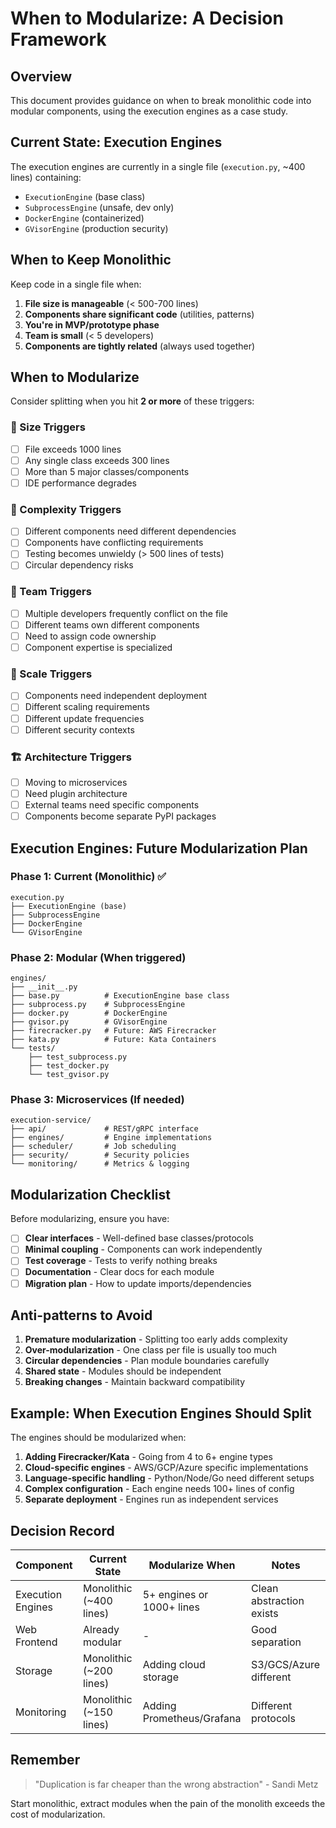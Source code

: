 # When to Modularize: A Decision Framework

## Overview

This document provides guidance on when to break monolithic code into modular components, using the execution engines as a case study.

## Current State: Execution Engines

The execution engines are currently in a single file (`execution.py`, ~400 lines) containing:
- `ExecutionEngine` (base class)
- `SubprocessEngine` (unsafe, dev only)
- `DockerEngine` (containerized)
- `GVisorEngine` (production security)

## When to Keep Monolithic

Keep code in a single file when:

1. **File size is manageable** (< 500-700 lines)
2. **Components share significant code** (utilities, patterns)
3. **You're in MVP/prototype phase**
4. **Team is small** (< 5 developers)
5. **Components are tightly related** (always used together)

## When to Modularize

Consider splitting when you hit **2 or more** of these triggers:

### 📏 Size Triggers
- [ ] File exceeds 1000 lines
- [ ] Any single class exceeds 300 lines
- [ ] More than 5 major classes/components
- [ ] IDE performance degrades

### 🔧 Complexity Triggers
- [ ] Different components need different dependencies
- [ ] Components have conflicting requirements
- [ ] Testing becomes unwieldy (> 500 lines of tests)
- [ ] Circular dependency risks

### 👥 Team Triggers
- [ ] Multiple developers frequently conflict on the file
- [ ] Different teams own different components
- [ ] Need to assign code ownership
- [ ] Component expertise is specialized

### 🚀 Scale Triggers
- [ ] Components need independent deployment
- [ ] Different scaling requirements
- [ ] Different update frequencies
- [ ] Different security contexts

### 🏗️ Architecture Triggers
- [ ] Moving to microservices
- [ ] Need plugin architecture
- [ ] External teams need specific components
- [ ] Components become separate PyPI packages

## Execution Engines: Future Modularization Plan

### Phase 1: Current (Monolithic) ✅
```
execution.py
├── ExecutionEngine (base)
├── SubprocessEngine
├── DockerEngine
└── GVisorEngine
```

### Phase 2: Modular (When triggered)
```
engines/
├── __init__.py
├── base.py          # ExecutionEngine base class
├── subprocess.py    # SubprocessEngine
├── docker.py        # DockerEngine  
├── gvisor.py        # GVisorEngine
├── firecracker.py   # Future: AWS Firecracker
├── kata.py          # Future: Kata Containers
└── tests/
    ├── test_subprocess.py
    ├── test_docker.py
    └── test_gvisor.py
```

### Phase 3: Microservices (If needed)
```
execution-service/
├── api/             # REST/gRPC interface
├── engines/         # Engine implementations
├── scheduler/       # Job scheduling
├── security/        # Security policies
└── monitoring/      # Metrics & logging
```

## Modularization Checklist

Before modularizing, ensure you have:

- [ ] **Clear interfaces** - Well-defined base classes/protocols
- [ ] **Minimal coupling** - Components can work independently
- [ ] **Test coverage** - Tests to verify nothing breaks
- [ ] **Documentation** - Clear docs for each module
- [ ] **Migration plan** - How to update imports/dependencies

## Anti-patterns to Avoid

1. **Premature modularization** - Splitting too early adds complexity
2. **Over-modularization** - One class per file is usually too much
3. **Circular dependencies** - Plan module boundaries carefully
4. **Shared state** - Modules should be independent
5. **Breaking changes** - Maintain backward compatibility

## Example: When Execution Engines Should Split

The engines should be modularized when:

1. **Adding Firecracker/Kata** - Going from 4 to 6+ engine types
2. **Cloud-specific engines** - AWS/GCP/Azure specific implementations
3. **Language-specific handling** - Python/Node/Go need different setups
4. **Complex configuration** - Each engine needs 100+ lines of config
5. **Separate deployment** - Engines run as independent services

## Decision Record

| Component | Current State | Modularize When | Notes |
|-----------|--------------|-----------------|-------|
| Execution Engines | Monolithic (~400 lines) | 5+ engines or 1000+ lines | Clean abstraction exists |
| Web Frontend | Already modular | - | Good separation |
| Storage | Monolithic (~200 lines) | Adding cloud storage | S3/GCS/Azure different |
| Monitoring | Monolithic (~150 lines) | Adding Prometheus/Grafana | Different protocols |

## Remember

> "Duplication is far cheaper than the wrong abstraction" - Sandi Metz

Start monolithic, extract modules when the pain of the monolith exceeds the cost of modularization.